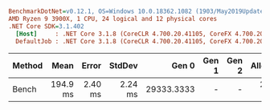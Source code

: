 ``` ini

BenchmarkDotNet=v0.12.1, OS=Windows 10.0.18362.1082 (1903/May2019Update/19H1)
AMD Ryzen 9 3900X, 1 CPU, 24 logical and 12 physical cores
.NET Core SDK=3.1.402
  [Host]     : .NET Core 3.1.8 (CoreCLR 4.700.20.41105, CoreFX 4.700.20.41903), X64 RyuJIT
  DefaultJob : .NET Core 3.1.8 (CoreCLR 4.700.20.41105, CoreFX 4.700.20.41903), X64 RyuJIT


```
| Method |     Mean |   Error |  StdDev |      Gen 0 | Gen 1 | Gen 2 | Allocated |
|------- |---------:|--------:|--------:|-----------:|------:|------:|----------:|
|  Bench | 194.9 ms | 2.40 ms | 2.24 ms | 29333.3333 |     - |     - | 236.51 MB |
